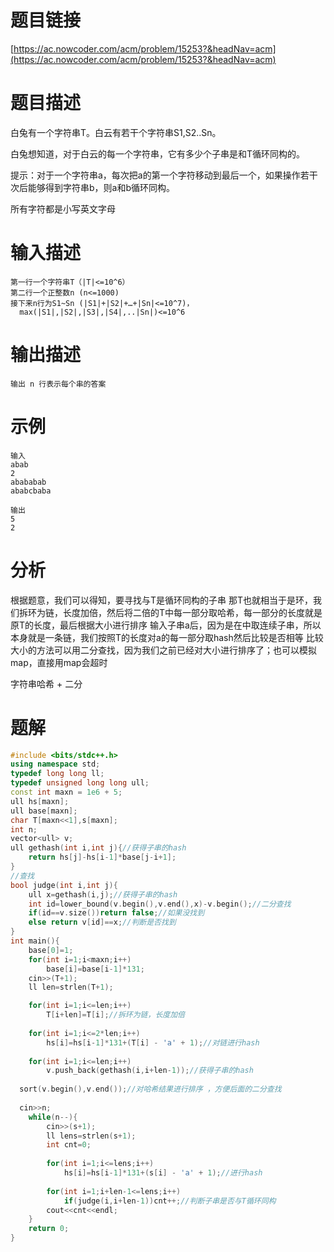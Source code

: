 # 题目链接

[https://ac.nowcoder.com/acm/problem/15253?&headNav=acm](https://ac.nowcoder.com/acm/problem/15253?&headNav=acm)

# 题目描述

白兔有一个字符串T。白云有若干个字符串S1,S2..Sn。

白兔想知道，对于白云的每一个字符串，它有多少个子串是和T循环同构的。

提示：对于一个字符串a，每次把a的第一个字符移动到最后一个，如果操作若干次后能够得到字符串b，则a和b循环同构。

所有字符都是小写英文字母

# 输入描述

```text
第一行一个字符串T（|T|<=10^6）
第二行一个正整数n (n<=1000)
接下来n行为S1~Sn (|S1|+|S2|+…+|Sn|<=10^7)，
  max(|S1|,|S2|,|S3|,|S4|,..|Sn|)<=10^6
```

# 输出描述

```text
输出 n 行表示每个串的答案

```

# 示例

```text
输入
abab
2
abababab
ababcbaba

输出
5
2
```

# 分析

根据题意，我们可以得知，要寻找与T是循环同构的子串
那T也就相当于是环，我们拆环为链，长度加倍，然后将二倍的T中每一部分取哈希，每一部分的长度就是原T的长度，最后根据大小进行排序
输入子串a后，因为是在中取连续子串，所以本身就是一条链，我们按照T的长度对a的每一部分取hash然后比较是否相等
比较大小的方法可以用二分查找，因为我们之前已经对大小进行排序了；也可以模拟map，直接用map会超时

字符串哈希 + 二分

# 题解

```C++
#include <bits/stdc++.h>
using namespace std;
typedef long long ll;
typedef unsigned long long ull;
const int maxn = 1e6 + 5;
ull hs[maxn];
ull base[maxn]; 
char T[maxn<<1],s[maxn];
int n;
vector<ull> v;
ull gethash(int i,int j){//获得子串的hash 
    return hs[j]-hs[i-1]*base[j-i+1];
}
//查找
bool judge(int i,int j){
    ull x=gethash(i,j);//获得子串的hash 
    int id=lower_bound(v.begin(),v.end(),x)-v.begin();//二分查找 
    if(id==v.size())return false;//如果没找到 
    else return v[id]==x;//判断是否找到 
}
int main(){
    base[0]=1;
    for(int i=1;i<maxn;i++)
        base[i]=base[i-1]*131;
    cin>>(T+1);
    ll len=strlen(T+1);

    for(int i=1;i<=len;i++)
        T[i+len]=T[i];//拆环为链，长度加倍 
        
    for(int i=1;i<=2*len;i++)
        hs[i]=hs[i-1]*131+(T[i] - 'a' + 1);//对链进行hash 
        
    for(int i=1;i<=len;i++)
        v.push_back(gethash(i,i+len-1));//获得子串的hash 
    
  sort(v.begin(),v.end());//对哈希结果进行排序 ，方便后面的二分查找 
    
  cin>>n;
    while(n--){
        cin>>(s+1);
        ll lens=strlen(s+1);
        int cnt=0;
        
        for(int i=1;i<=lens;i++)
            hs[i]=hs[i-1]*131+(s[i] - 'a' + 1);//进行hash 
            
        for(int i=1;i+len-1<=lens;i++)
            if(judge(i,i+len-1))cnt++;//判断子串是否与T循环同构 
        cout<<cnt<<endl;
    }
    return 0;
}

```